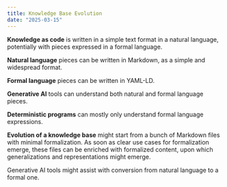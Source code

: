 ```yaml
---
title: Knowledge Base Evolution
date: "2025-03-15"
---
```


**Knowledge as code** is written in a simple text format in a natural language, potentially with pieces expressed in a formal language.

**Natural language** pieces can be written in Markdown, as a simple and widespread format.

**Formal language** pieces can be written in YAML-LD.

**Generative AI** tools can understand both natural and formal language pieces.

**Deterministic programs** can mostly only understand formal language expressions.

**Evolution of a knowledge base** might start from a bunch of Markdown files with minimal formalization. As soon as clear use cases for formalization emerge, these files can be enriched with formalized content, upon which generalizations and representations might emerge.

Generative AI tools might assist with conversion from natural language to a formal one.
